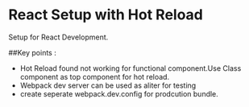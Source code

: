 # React Setup with Hot Reload

Setup for React Development.

##Key points :
* Hot Reload found not working for functional component.Use Class component as top component for hot reload.
* Webpack dev server can be used as aliter for testing
* create seperate webpack.dev.config for prodcution bundle.


